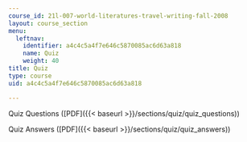 ```yaml
---
course_id: 21l-007-world-literatures-travel-writing-fall-2008
layout: course_section
menu:
  leftnav:
    identifier: a4c4c5a4f7e646c5870085ac6d63a818
    name: Quiz
    weight: 40
title: Quiz
type: course
uid: a4c4c5a4f7e646c5870085ac6d63a818

---
```


Quiz Questions ([PDF]({{< baseurl >}}/sections/quiz/quiz_questions))

Quiz Answers ([PDF]({{< baseurl >}}/sections/quiz/quiz_answers))